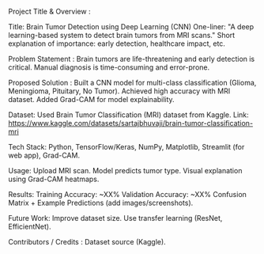 Project Title & Overview :

Title: Brain Tumor Detection using Deep Learning (CNN)
One-liner: "A deep learning-based system to detect brain tumors from MRI scans."
Short explanation of importance: early detection, healthcare impact, etc.


Problem Statement :
Brain tumors are life-threatening and early detection is critical. Manual diagnosis is time-consuming and error-prone.


Proposed Solution :
Built a CNN model for multi-class classification (Glioma, Meningioma, Pituitary, No Tumor).
Achieved high accuracy with MRI dataset.
Added Grad-CAM for model explainability.


Dataset: 
Used Brain Tumor Classification (MRI) dataset from Kaggle.
Link: https://www.kaggle.com/datasets/sartajbhuvaji/brain-tumor-classification-mri


Tech Stack:
Python, TensorFlow/Keras, NumPy, Matplotlib, Streamlit (for web app), Grad-CAM.


Usage:
Upload MRI scan.
Model predicts tumor type.
Visual explanation using Grad-CAM heatmaps.


Results:
Training Accuracy: ~XX%
Validation Accuracy: ~XX%
Confusion Matrix + Example Predictions (add images/screenshots).


Future Work:
Improve dataset size.
Use transfer learning (ResNet, EfficientNet).


Contributors / Credits :
Dataset source (Kaggle).
